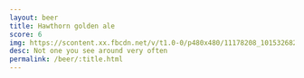 ```yaml
---
layout: beer
title: Hawthorn golden ale
score: 6
img: https://scontent.xx.fbcdn.net/v/t1.0-0/p480x480/11178208_10153268265353745_1241728649667354734_n.jpg?oh=652bb0a4692bf0647bf1b0aee1a75462&oe=589597AB
desc: Not one you see around very often
permalink: /beer/:title.html
---
```

